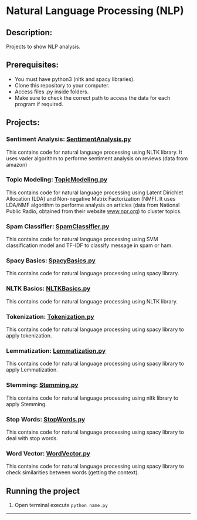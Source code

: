 # Natural Language Processing (NLP)

## Description: 
Projects to show NLP analysis.

## Prerequisites:
- You must have python3 (nltk and spacy libraries).
- Clone this repository to your computer.
- Access files .py inside folders.
- Make sure to check the correct path to access the data for each program if required.

## Projects:

### Sentiment Analysis: [SentimentAnalysis.py](https://github.com/markikojr/DataScience/blob/master/natural_language_processing/SentimentAnalysis.py)
This contains code for natural language processing using NLTK library. It uses vader algorithm to performe sentiment analysis on reviews (data from amazon)

### Topic Modeling: [TopicModeling.py](https://github.com/markikojr/DataScience/blob/master/natural_language_processing/TopicModeling.py)
This contains code for natural language processing using Latent Dirichlet Allocation (LDA) and Non-negative Matrix Factorization (NMF). It uses LDA/NMF algorithm to performe analysis on articles (data from National Public Radio, obtained from their website www.npr.org) to cluster topics.

### Spam Classifier: [SpamClassifier.py](https://github.com/markikojr/DataScience/blob/master/natural_language_processing/SpamClassifier.py)  
This contains code for natural language processing using SVM classification model and TF-IDF to classify message in spam or ham.

### Spacy Basics: [SpacyBasics.py](https://github.com/markikojr/DataScience/blob/master/natural_language_processing/SpacyBasics.py)  
This contains code for natural language processing using spacy library.

### NLTK Basics: [NLTKBasics.py](https://github.com/markikojr/DataScience/blob/master/natural_language_processing/NLTKBasics.py)  
This contains code for natural language processing using NLTK library.

### Tokenization: [Tokenization.py](https://github.com/markikojr/DataScience/blob/master/natural_language_processing/Tokenization.py)  
This contains code for natural language processing using spacy library to apply tokenization.

### Lemmatization: [Lemmatization.py](https://github.com/markikojr/DataScience/blob/master/natural_language_processing/Lemmatization.py)  
This contains code for natural language processing using spacy library to apply Lemmatization.

### Stemming: [Stemming.py](https://github.com/markikojr/DataScience/blob/master/natural_language_processing/Stemming.py) 
This contains code for natural language processing using nltk library to apply Stemming.

### Stop Words: [StopWords.py](https://github.com/markikojr/DataScience/blob/master/natural_language_processing/StopWords.py) 
This contains code for natural language processing using spacy library to deal with stop words.

### Word Vector: [WordVector.py](https://github.com/markikojr/DataScience/blob/master/natural_language_processing/WordVector.py)  
This contains code for natural language processing using spacy library to check similarities between words (getting the context).

## Running the project
1) Open terminal execute `python name.py`

----------------------------
